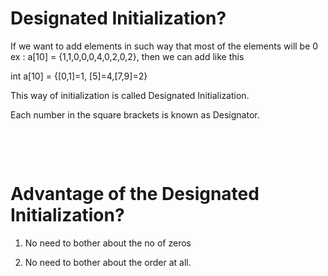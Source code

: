 # Designated Initialization?

If we want to add elements in such way that most of the elements will be 0 ex : a[10] = {1,1,0,0,0,4,0,2,0,2}, then we can add like this

int a[10] = {[0,1]=1, [5]=4,[7,9]=2}

This way of initialization is called Designated Initialization.

Each number in the square brackets is known as Designator.

&nbsp;

&nbsp;

# Advantage of the Designated Initialization?

1. No need to bother about the no of zeros

2. No need to bother about the order at all.